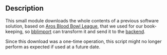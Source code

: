 ## Description

This small module downloads the whole contents of a previous software solution, based on [Aros Blood Bowl League](https://www.aros.bbleague.net), that we used for our book-keeping, so [bblimport](../bblimport) can transform it and send it to the [backend](../backend).

Since this download was a one-time operation, this script might no longer perform as expected if used at a future date.
